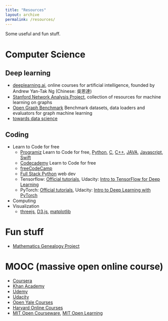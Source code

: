 ```yaml
---
title: "Resources"
layout: archive
permalink: /resources/
---
```


Some useful and fun stuff.

# Computer Science
## Deep learning
- [deeplearning.ai](https://www.deeplearning.ai), online courses for artificial intelligence, founded by Andrew Yan-Tak Ng (Chinese: 吳恩達)
- [Stanford Network Analysis Project](http://snap.stanford.edu/), collection of resources for machine learning on graphs
- [Open Graph Benchmark](https://ogb.stanford.edu/) Benchmark datasets, data loaders and evaluators for graph machine learning
- [towards data science](https://towardsdatascience.com/)

## Coding
- Learn to Code for free
  - [Programiz](https://www.programiz.com/) Learn to Code for free, [Python](https://www.programiz.com/python-programming), [C](https://www.programiz.com/c-programming), [C++](https://www.programiz.com/cpp-programming), [JAVA](https://www.programiz.com/java-programming), [Javascript](https://www.programiz.com/javascript), [Swift](https://www.programiz.com/swift-programming)
  - [Codecademy](https://www.codecademy.com/) Learn to Code for free
  - [freeCodeCamp](https://www.freecodecamp.org/)
  - [Full Stack Python](https://www.fullstackpython.com/) web dev
  - Tensorflow: [Official tutorials](https://www.tensorflow.org/tutorials), Udacity: [Intro to TensorFlow for Deep Learning](https://www.udacity.com/course/intro-to-tensorflow-for-deep-learning--ud187)
  - PyTorch: [Official tutorials](https://pytorch.org/tutorials/index.html), Udacity: [Intro to Deep Learning with PyTorch](https://www.udacity.com/course/deep-learning-pytorch--ud188)
- Computing
- Visualization
  - [threejs](https://threejs.org/), [D3.js](https://d3js.org/), [matplotlib](https://matplotlib.org/) 


# Fun stuff
- [Mathematics Genealogy Project](https://genealogy.math.ndsu.nodak.edu/)


# MOOC (massive open online course)
- [Coursera](https://www.coursera.org)
- [Khan Academy](https://www.khanacademy.org/)
- [Udemy](https://www.udemy.com/)
- [Udacity](https://www.udacity.com/)
- [Open Yale Courses](https://oyc.yale.edu/)
- [Harvard Online Courses](https://online-learning.harvard.edu/)
- [MIT Open Courseware](https://ocw.mit.edu/index.htm), [MIT Open Learning](https://openlearning.mit.edu/)